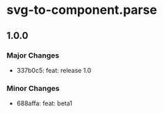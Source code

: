 # svg-to-component.parse

## 1.0.0

### Major Changes

-   337b0c5: feat: release 1.0

### Minor Changes

-   688affa: feat: beta1
